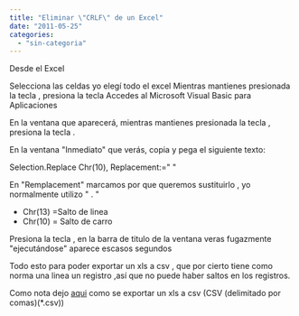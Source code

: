 ```yaml
---
title: "Eliminar \"CRLF\" de un Excel"
date: "2011-05-25"
categories: 
  - "sin-categoria"
---
```


Desde el Excel

Selecciona las celdas yo elegí todo el excel Mientras mantienes presionada la tecla <Alt>, presiona la tecla <F11> Accedes al Microsoft Visual Basic para Aplicaciones

En la ventana que aparecerá, mientras mantienes presionada la tecla <Ctrl>, presiona la tecla <G>.

En la ventana "Inmediato" que verás, copia y pega el siguiente texto:

Selection.Replace Chr(10), Replacement:=" "

En "Remplacement" marcamos por que queremos sustituirlo , yo normalmente utilizo " . "

- Chr(13) =Salto de linea
- Chr(10) = Salto de carro

Presiona la tecla <Enter> , en la barra de titulo de la ventana veras fugazmente "ejecutándose" aparece escasos segundos

Todo esto para poder exportar un xls a csv , que por cierto tiene como norma una linea un registro ,así que no puede haber saltos en los registros.

Como nota dejo [aqui](https://www.surveygizmo.com/survey-support/tutorials/export-to-csv-from-office-spreadsheet-excel-calc-numbers/ "Exportar a CSV") como se exportar un xls a csv (CSV (delimitado por comas)(\*.csv))
